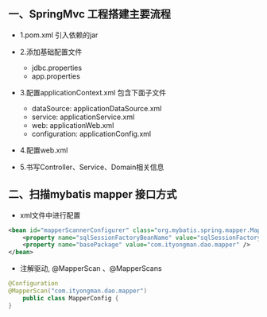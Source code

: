 ## 一、SpringMvc 工程搭建主要流程
- 1.pom.xml 引入依赖的jar
- 2.添加基础配置文件
    - jdbc.properties
    - app.properties
    
- 3.配置applicationContext.xml 包含下面子文件
  - dataSource: applicationDataSource.xml
  - service: applicationService.xml
  - web: applicationWeb.xml
  - configuration: applicationConfig.xml
- 4.配置web.xml
- 5.书写Controller、Service、Domain相关信息


## 二、扫描mybatis mapper 接口方式
- xml文件中进行配置
```xml
<bean id="mapperScannerConfigurer" class="org.mybatis.spring.mapper.MapperScannerConfigurer">
    <property name="sqlSessionFactoryBeanName" value="sqlSessionFactoryBean" />
    <property name="basePackage" value="com.ityongman.dao.mapper" />
</bean>
```

- 注解驱动, @MapperScan 、@MapperScans
```java
@Configuration
@MapperScan("com.ityongman.dao.mapper")
    public class MapperConfig {
}
```